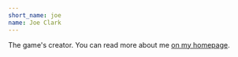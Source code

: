 ```yaml
---
short_name: joe
name: Joe Clark
---
```


The game's creator.  You can read more about me [on my homepage](https://joeclark-phd.github.io).
